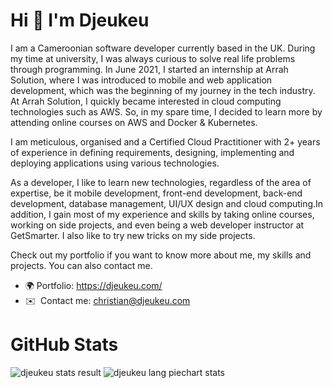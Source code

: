 Hi 👋 I'm Djeukeu 
==============================


I am a Cameroonian software developer currently based in the UK. During my time at university, I was always curious to solve real life problems through programming. In June 2021, I started an internship at Arrah Solution, where I was introduced to mobile and web application development, which was the beginning of my journey in the tech industry. At Arrah Solution, I quickly became interested in cloud computing technologies such as AWS. So, in my spare time, I decided to learn more by attending online courses on AWS and Docker & Kubernetes.

I am meticulous, organised and a Certified Cloud Practitioner with 2+ years of experience in defining requirements, designing, implementing and deploying applications using various technologies.

As a developer, I like to learn new technologies, regardless of the area of expertise, be it mobile development, front-end development, back-end development, database management, UI/UX design and cloud computing.In addition, I gain most of my experience and skills by taking online courses, working on side projects, and even being a web developer instructor at GetSmarter. I also like to try new tricks on my side projects.

Check out my portfolio if you want to know more about me, my skills and projects. You can also contact me.

* 🌍 Portfolio: https://djeukeu.com/
* ✉️  Contact me: [christian@djeukeu.com](mailto:christian@djeukeu.com)


GitHub Stats
==============================
<img alt="djeukeu stats result" src="https://djeukeu.vercel.app/api?username=djeukeu&show_icons=true&hide_border=false&title_color=3a529b&icon_color=3a529b&bg_color=191923&text_color=ffffff&border_color=0c1a25" />

<img alt="djeukeu lang piechart stats" src="https://djeukeu.vercel.app/api/top-langs/?username=djeukeu&layout=pie&show_icons=true&hide_border=false&title_color=3a529b&icon_color=3a529b&bg_color=191923&text_color=ffffff&border_color=0c1a25" />










